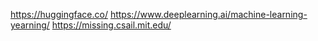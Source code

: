 https://huggingface.co/
https://www.deeplearning.ai/machine-learning-yearning/
https://missing.csail.mit.edu/
